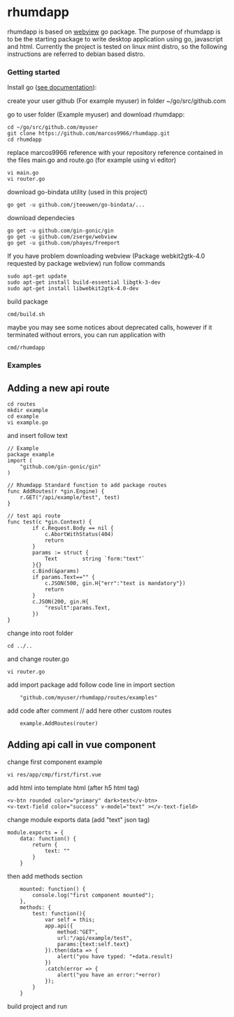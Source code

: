 # rhumdapp

rhumdapp is based on [webview](https://github.com/zserge/webview) go package.
The purpose of rhumdapp is to be the starting package to write desktop application using go, javascript and html.
Currently the project is tested on linux mint distro, so the following instructions are referred to debian based distro.

### Getting started

Install go ([see documentation](https://golang.org/doc/install)):

create your user github (For example myuser) in folder ~/go/src/github.com

go to user folder (Example myuser)
and download rhumdapp:
```
cd ~/go/src/github.com/myuser
git clone https://github.com/marcos9966/rhumdapp.git
cd rhumdapp
```

replace marcos9966 reference with your repository reference contained in the files
main.go and route.go (for example using vi editor)
```
vi main.go
vi router.go
```


download go-bindata utility (used in this project)
```
go get -u github.com/jteeuwen/go-bindata/...
```

download dependecies
```
go get -u github.com/gin-gonic/gin
go get -u github.com/zserge/webview
go get -u github.com/phayes/freeport
```

If you have problem downloading webview  (Package webkit2gtk-4.0 requested by package webview)
run follow commands
```
sudo apt-get update
sudo apt-get install build-essential libgtk-3-dev
sudo apt-get install libwebkit2gtk-4.0-dev
```

build package
```
cmd/build.sh
```

maybe you may see some notices about deprecated calls, however if it terminated without errors, you can run application with
```
cmd/rhumdapp
```

### Examples

## Adding a new api route

```
cd routes
mkdir example
cd example
vi example.go
```

and insert follow text

```
// Example
package example
import (
    "github.com/gin-gonic/gin"
)

// Rhumdapp Standard function to add package routes
func AddRoutes(r *gin.Engine) {
    r.GET("/api/example/test", test)
}

// test api route
func test(c *gin.Context) {
        if c.Request.Body == nil {
            c.AbortWithStatus(404)
            return
        }
        params := struct {
            Text    	string `form:"text"`
        }{}
        c.Bind(&params)
        if params.Text=="" {
            c.JSON(500, gin.H{"err":"text is mandatory"})
            return
        }
        c.JSON(200, gin.H{
            "result":params.Text,
        })
}
```
change into root folder
```
cd ../..
```
and change router.go
```
vi router.go
```
add import package
add follow code line in import section
```
    "github.com/myuser/rhumdapp/routes/examples"
```
add code after comment
// add here other custom routes
```
    example.AddRoutes(router)
```

## Adding api call in vue component
change first component example 
```
vi res/app/cmp/first/first.vue
```
add html into template html (after h5 html tag)
```
<v-btn rounded color="primary" dark>test</v-btn>
<v-text-field color="success" v-model="text" ></v-text-field>

```
change module exports data (add "text" json tag)
```
module.exports = {
    data: function() {
        return {
            text: ""
        }
    }
```
then add methods section
```
    mounted: function() {
        console.log("first component mounted");
    },
    methods: {
        test: function(){
            var self = this;
            app.api({
                method:"GET",
                url:"/api/example/test",
                params:{text:self.text}
            }).then(data => {
                alert("you have typed: "+data.result)
            })
            .catch(error => {
                alert("you have an error:"+error)
            });
        }
    }
```
build project and run